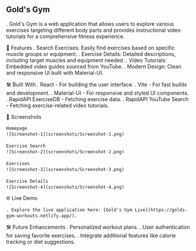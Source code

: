 ## Gold's Gym

. Gold's Gym is a web application that allows users to explore various exercises targeting different body parts and provides instructional video tutorials for a comprehensive fitness experience.

🚀 Features
. Search Exercises: Easily find exercises based on specific muscle groups or equipment.
. Exercise Details: Detailed descriptions, including target muscles and equipment needed.
. Video Tutorials: Embedded video guides sourced from YouTube.
. Modern Design: Clean and responsive UI built with Material-UI.

🛠️ Built With
. React - For building the user interface.
. Vite - For fast builds and development.
. Material-UI - For responsive and styled UI components.
. RapidAPI ExerciseDB - Fetching exercise data.
. RapidAPI YouTube Search - Fetching exercise-related video tutorials.

📸 Screenshots

    Homepage
    ![Screenshot-1](screenshots/Screenshot-1.png)

    Exercise Search
    ![Screenshot-2](screenshots/Screenshot-2.png)

    Exercises
    ![Screenshot-3](screenshots/Screenshot-3.png)

    Exercise Details
    ![Screenshot-4](screenshots/Screenshot-4.png)

🌐 Live Demo

    . Explore the live application here: [Gold's Gym Live](https://golds-gym-workouts.netlify.app/).

🛠️ Future Enhancements
. Personalized workout plans.
. User authentication for saving favorite exercises.
. Integrate additional features like calorie tracking or diet suggestions.
